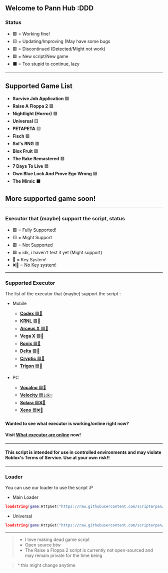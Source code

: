 ## Welcome to Pann Hub :DDD

### Status
- 🟩 = Working fine!
- 🟨 = Updating/Improving (May have some bugs
- 🟥 = Discontinued (Detected/Might not work)
- 🟦 = New script/New game
- ⬛ = Too stupid to continue, lazy

---

## Supported Game List

- **Survive Job Application** 🟩
- **Raise A Floppa 2**  🟩
- **Nightlight (Horror)** 🟩
- **Universal** 🟨
- **PETAPETA** 🟨
- **Fisch** 🟥
- **Sol's RNG** 🟥
- **Blox Fruit** 🟥
- **The Rake Remastered** 🟥
- **7 Days To Live** 🟦
- **Own Blue Lock And Prove Ego Wrong** 🟦
- **The Mimic** ⬛


## More supported game soon!

---

### Executor that (maybe) support the script, status
- 🟩 = Fully Supported!
- 🟨 = Might Support
- 🟥 = Not Supported
- 🟦 = idk, i haven't test it yet (Might support)
- 🔐 = Key System!
- ❌🔐 = No Key system!

---

### Supported Executor
The list of the executor that (maybe) support the script :

- Mobile
  - [**Codex** 🟩🔐](https://codex.lol/)
  - [**KRNL** 🟩🔐 ](https://krnl.cat)
  - [**Arceus X** 🟩🔐](https://spdmteam.com/)
  - [**Vega X** 🟩🔐](https://vegax.gg/)
  - [**Ronix** 🟩🔐](https://ronixstudios.com/)
  - [**Delta**  🟩🔐](https://deltaexploits.gg/delta-executor-android)
  - [**Cryptic** 🟦🔐](https://getcryptic.net/)
  - [**Trigon** 🟦🔐](https://trigonevo.com/android/)
 
- PC
  - [**Vocalno** 🟦🔐](https://volcano.wtf/)
  - [**Velocity** 🟦`idk🔐`](https://getvelocity.live/)
  - [**Solara** 🟦❌🔐](https://getsolara.dev/)
  - [**Xeno** 🟦❌🔐](https://www.xeno.onl/)



#### Wanted to see what executor is working/online right now? 
#### Visit [What executor are online](https://weao.xyz/) now!

---

#### This script is intended for use in controlled environments and may violate Roblox's Terms of Service. Use at your own risk!!

---

### Loader

You can use our loader to use the script :P

- Main Loader

```lua
loadstring(game:HttpGet("https://raw.githubusercontent.com/scripterpan/scripterpan/refs/heads/main/Loader/Main.lua"))()
```

- Universal

```lua
loadstring(game:HttpGet("https://raw.githubusercontent.com/scripterpan/scripterpan/refs/heads/main/ScriptSrc/Universal.lua"))()
```

---

> - I love making dead game script 
> - Open source btw
> - The Raise a Floppa 2 script is currently not open-sourced and may remain private for the time being

> ^ this might change anytime
